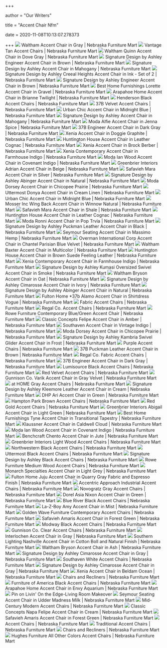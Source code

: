 +++
        
author = "Our Writers"
        
title = "Accent Chair Nfm"
        
date = 2020-11-08T10:13:07.278373
        
+++
[ ![](https://www.nfm.com/productimages/55782163/1/l)](https://www.nfm.com/productimages/55782163/1/l) Waltham Accent Chair in Gray | Nebraska Furniture Mart
[ ![](https://www.nfm.com/productimages/53741229/1/M/7DC20260-0EF6-423A-8BE1-1BB033AABF23)](https://www.nfm.com/productimages/53741229/1/M/7DC20260-0EF6-423A-8BE1-1BB033AABF23) Vantage Tan Accent Chairs | Nebraska Furniture Mart
[ ![](https://www.nfm.com/productimages/45805447/4/l)](https://www.nfm.com/productimages/45805447/4/l) Waltham Quinn Accent Chair in Dove Gray | Nebraska Furniture Mart
[ ![](https://www.nfm.com/productimages/51453199/1/L)](https://www.nfm.com/productimages/51453199/1/L) Signature Design by Ashley Engineer Accent Chair in Brown | Nebraska  Furniture Mart
[ ![](https://www.nfm.com/productimages/51278950/2/L)](https://www.nfm.com/productimages/51278950/2/L) Signature Design by Ashley Accent Chair in Mahogany | Nebraska Furniture  Mart
[ ![](https://www.nfm.com/productimages/51449023/1/L)](https://www.nfm.com/productimages/51449023/1/L) Signature Design by Ashley Creeal Heights Accent Chair in Ink - Set of 2 | Nebraska  Furniture Mart
[ ![](https://www.nfm.com/productimages/51453199/2/L)](https://www.nfm.com/productimages/51453199/2/L) Signature Design by Ashley Engineer Accent Chair in Brown | Nebraska  Furniture Mart
[ ![](https://www.nfm.com/productimages/56223407/1/l)](https://www.nfm.com/productimages/56223407/1/l) Best Home Furnishings Lorette Accent Chair in Gravel | Nebraska Furniture  Mart
[ ![](https://www.nfm.com/productimages/50677087/1/L)](https://www.nfm.com/productimages/50677087/1/L) Arapahoe Home Accent Chair in Brianne Twilight | Nebraska Furniture Mart
[ ![](https://www.nfm.com/productimages/55899090/1/M/AAA340C1-8700-4DD3-9BB5-4D5AF2BF9C66)](https://www.nfm.com/productimages/55899090/1/M/AAA340C1-8700-4DD3-9BB5-4D5AF2BF9C66) Henderson Black Accent Chairs | Nebraska Furniture Mart
[ ![](https://www.nfm.com/productimages/55128722/1/M/4F8C0E47-6EFC-4E24-9F0B-19C2F38C2CAC)](https://www.nfm.com/productimages/55128722/1/M/4F8C0E47-6EFC-4E24-9F0B-19C2F38C2CAC) 37B Velvet Accent Chairs | Nebraska Furniture Mart
[ ![](https://www.nfm.com/productimages/56177199/3/l)](https://www.nfm.com/productimages/56177199/3/l) Urban Chic Accent Chair in Midnight Blue | Nebraska Furniture Mart
[ ![](https://www.nfm.com/productimages/51278950/1/L)](https://www.nfm.com/productimages/51278950/1/L) Signature Design by Ashley Accent Chair in Mahogany | Nebraska Furniture  Mart
[ ![](https://www.nfm.com/productimages/55908032/1/l)](https://www.nfm.com/productimages/55908032/1/l) Moda Alfie Accent Chair in Jenna Spice | Nebraska Furniture Mart
[ ![](https://www.nfm.com/productimages/51453371/1/L)](https://www.nfm.com/productimages/51453371/1/L) 37B Engineer Accent Chair in Dark Gray | Nebraska Furniture Mart
[ ![](https://www.nfm.com/productimages/50777929/1/L)](https://www.nfm.com/productimages/50777929/1/L) Xenia Accent Chair in Doggie Graphite | Nebraska Furniture Mart
[ ![](https://www.nfm.com/productimages/55639306/3/l)](https://www.nfm.com/productimages/55639306/3/l) Huntington House Accent Chair in Leather Cognac | Nebraska Furniture Mart
[ ![](https://www.nfm.com/productimages/50138114/1/L)](https://www.nfm.com/productimages/50138114/1/L) Xenia Accent Chair in Brock Berber | Nebraska Furniture Mart
[ ![](https://www.nfm.com/productimages/57073785/2/l)](https://www.nfm.com/productimages/57073785/2/l) Xenia Contemporary Accent Chair in Farmhouse Indigo | Nebraska Furniture  Mart
[ ![](https://www.nfm.com/productimages/55781355/1/l)](https://www.nfm.com/productimages/55781355/1/l) Moda Ian Wood Accent Chair in Covenant Indigo | Nebraska Furniture Mart
[ ![](https://www.nfm.com/productimages/56579675/1/L)](https://www.nfm.com/productimages/56579675/1/L) Greenbrier Interiors Adrian Accent Chair in Beige | Nebraska Furniture Mart
[ ![](https://www.nfm.com/productimages/55000541/1/L)](https://www.nfm.com/productimages/55000541/1/L) Safavieh Mara Accent Chair in Silver | Nebraska Furniture Mart
[ ![](https://www.nfm.com/productimages/57121246/2/l)](https://www.nfm.com/productimages/57121246/2/l) Signature Design by Ashley Abinger Accent Chair in Natural | Nebraska  Furniture Mart
[ ![](https://www.nfm.com/productimages/53963682/2/l)](https://www.nfm.com/productimages/53963682/2/l) Moda Dorsey Accent Chair in Chicopee Prairie | Nebraska Furniture Mart
[ ![](https://www.nfm.com/productimages/58283193/1/l)](https://www.nfm.com/productimages/58283193/1/l) Uttermost Donya Accent Chair in Cream Linen | Nebraska Furniture Mart
[ ![](https://www.nfm.com/productimages/56177199/1/l)](https://www.nfm.com/productimages/56177199/1/l) Urban Chic Accent Chair in Midnight Blue | Nebraska Furniture Mart
[ ![](https://www.nfm.com/productimages/52716735/2/L)](https://www.nfm.com/productimages/52716735/2/L) Mosser Inc Wing Back Accent Chair in Winnow Natural | Nebraska Furniture  Mart
[ ![](https://www.nfm.com/productimages/55300602/1/L)](https://www.nfm.com/productimages/55300602/1/L) Safavieh Mara Accent Chair in Shale | Nebraska Furniture Mart
[ ![](https://www.nfm.com/productimages/55639306/1/l)](https://www.nfm.com/productimages/55639306/1/l) Huntington House Accent Chair in Leather Cognac | Nebraska Furniture Mart
[ ![](https://www.nfm.com/productimages/56974660/1/l)](https://www.nfm.com/productimages/56974660/1/l) Moda Ronni Accent Chair in Pop Trvia | Nebraska Furniture Mart
[ ![](https://www.nfm.com/productimages/57539801/1/l)](https://www.nfm.com/productimages/57539801/1/l) Signature Design by Ashley Puckman Leather Accent Chair in Black | Nebraska  Furniture Mart
[ ![](https://www.nfm.com/productimages/57294621/1/l)](https://www.nfm.com/productimages/57294621/1/l) Seymour Seating Accent Chair in Massimo Hemp | Nebraska Furniture Mart
[ ![](https://www.nfm.com/productimages/56432461/1/l)](https://www.nfm.com/productimages/56432461/1/l) Overman International Corp Accent Chair in Chantel Parisian Blue Velvet | Nebraska  Furniture Mart
[ ![](https://www.nfm.com/productimages/56968373/1/l)](https://www.nfm.com/productimages/56968373/1/l) Waltham Baxter Accent Chair in Multicolor | Nebraska Furniture Mart
[ ![](https://www.nfm.com/productimages/57150278/1/l)](https://www.nfm.com/productimages/57150278/1/l) Huntington House Accent Chair in Brown Suede Feeling Leather | Nebraska  Furniture Mart
[ ![](https://www.nfm.com/productimages/57073785/1/l)](https://www.nfm.com/productimages/57073785/1/l) Xenia Contemporary Accent Chair in Farmhouse Indigo | Nebraska Furniture  Mart
[ ![](https://www.nfm.com/productimages/53434866/1/l)](https://www.nfm.com/productimages/53434866/1/l) Signature Design by Ashley Kumasi Oversized Swivel Accent Chair in Smoke | Nebraska  Furniture Mart
[ ![](https://www.nfm.com/productimages/56968365/1/l)](https://www.nfm.com/productimages/56968365/1/l) Waltham Bryson Accent Chair in Oat | Nebraska Furniture Mart
[ ![](https://www.nfm.com/productimages/52823606/1/L)](https://www.nfm.com/productimages/52823606/1/L) Signature Design by Ashley Cimarosse Accent Chair in Ivory | Nebraska  Furniture Mart
[ ![](https://www.nfm.com/productimages/57121246/1/l)](https://www.nfm.com/productimages/57121246/1/l) Signature Design by Ashley Abinger Accent Chair in Natural | Nebraska  Furniture Mart
[ ![](https://www.nfm.com/productimages/57973000/1/L)](https://www.nfm.com/productimages/57973000/1/L) Fulton Home *37b Alamo Accent Chair in Shirtdress Vogue | Nebraska  Furniture Mart
[ ![](https://www.nfm.com/productimages/46010625/1/M/9BBA206E-01BA-4361-95F1-30F6F539CB70)](https://www.nfm.com/productimages/46010625/1/M/9BBA206E-01BA-4361-95F1-30F6F539CB70) Fabric Accent Chairs | Nebraska Furniture Mart
[ ![](https://www.nfm.com/productimages/52841426/1/M/3F6E00E7-BE86-4DE0-ADFE-CA83EA24C485)](https://www.nfm.com/productimages/52841426/1/M/3F6E00E7-BE86-4DE0-ADFE-CA83EA24C485) Regal Co. Accent Chairs | Nebraska Furniture Mart
[ ![](https://www.nfm.com/productimages/36304376/1/L)](https://www.nfm.com/productimages/36304376/1/L) Rowe Furniture Contemporary Blue/Green Accent Chair | Nebraska Furniture  Mart
[ ![](https://www.nfm.com/productimages/56602758/1/L)](https://www.nfm.com/productimages/56602758/1/L) Classic Concepts Felipe Accent Chair in Amber | Nebraska Furniture Mart
[ ![](https://www.nfm.com/productimages/48672257/1/L)](https://www.nfm.com/productimages/48672257/1/L) Southaven Accent Chair in Vintage Indigo | Nebraska Furniture Mart
[ ![](https://www.nfm.com/productimages/53963682/1/l)](https://www.nfm.com/productimages/53963682/1/l) Moda Dorsey Accent Chair in Chicopee Prairie | Nebraska Furniture Mart
[ ![](https://www.nfm.com/productimages/57315756/1/l)](https://www.nfm.com/productimages/57315756/1/l) Signature Design by Ashley Kambria Swivel Glider Accent Chair in Frost | Nebraska  Furniture Mart
[ ![](https://www.nfm.com/productimages/54246905/1/M/4F6B302B-A70F-475F-8901-BD39C4E5D6AE)](https://www.nfm.com/productimages/54246905/1/M/4F6B302B-A70F-475F-8901-BD39C4E5D6AE) Purple Accent Chairs | Nebraska Furniture Mart
[ ![](https://www.nfm.com/productimages/57539850/1/l)](https://www.nfm.com/productimages/57539850/1/l) 37B Puckman Leather Accent Chair in Brown | Nebraska Furniture Mart
[ ![](https://www.nfm.com/productimages/52842101/1/M/C1D771E9-76DE-4AE6-BEE7-0CD30615DEF6)](https://www.nfm.com/productimages/52842101/1/M/C1D771E9-76DE-4AE6-BEE7-0CD30615DEF6) Regal Co. Fabric Accent Chairs | Nebraska Furniture Mart
[ ![](https://www.nfm.com/productimages/51453371/3/L)](https://www.nfm.com/productimages/51453371/3/L) 37B Engineer Accent Chair in Dark Gray | Nebraska Furniture Mart
[ ![](https://www.nfm.com/productimages/58668963/1/M/214C102D-A664-41D0-A921-535F0F0B0B23)](https://www.nfm.com/productimages/58668963/1/M/214C102D-A664-41D0-A921-535F0F0B0B23) Lumisource Black Accent Chairs | Nebraska Furniture Mart
[ ![](https://www.nfm.com/productimages/55659668/1/M/0485F8A9-B5EC-467B-9FE5-9CB326A4301E)](https://www.nfm.com/productimages/55659668/1/M/0485F8A9-B5EC-467B-9FE5-9CB326A4301E) Red Velvet Accent Chairs | Nebraska Furniture Mart
[ ![](https://www.nfm.com/productimages/56179500/1/l)](https://www.nfm.com/productimages/56179500/1/l) Gunnison Co. Varik Accent Chair in Gray Velvet | Nebraska Furniture Mart
[ ![](https://www.nfm.com/productimages/50843366/1/M/1D1ABC0C-EC5C-4055-B753-CA82868BC582)](https://www.nfm.com/productimages/50843366/1/M/1D1ABC0C-EC5C-4055-B753-CA82868BC582) at HOME Gray Accent Chairs | Nebraska Furniture Mart
[ ![](https://www.nfm.com/productimages/57539678/1/l)](https://www.nfm.com/productimages/57539678/1/l) Signature Design by Ashley Kleemore Leather Accent Chair in Cream | Nebraska  Furniture Mart
[ ![](https://www.nfm.com/productimages/54469408/1/L)](https://www.nfm.com/productimages/54469408/1/L) DHP Ari Accent Chair in Green | Nebraska Furniture Mart
[ ![](https://www.nfm.com/productimages/57680688/1/M/63B0C382-47D5-44AF-8C00-00A7786FD03A)](https://www.nfm.com/productimages/57680688/1/M/63B0C382-47D5-44AF-8C00-00A7786FD03A) Hampton Park Brown Accent Chairs | Nebraska Furniture Mart
[ ![](https://www.nfm.com/productimages/46574802/1/M/1476B5BC-96BF-4CBE-A91B-2C006954BD0D)](https://www.nfm.com/productimages/46574802/1/M/1476B5BC-96BF-4CBE-A91B-2C006954BD0D) Red Gold Accent Chairs | Nebraska Furniture Mart
[ ![](https://www.nfm.com/productimages/55552392/1/L)](https://www.nfm.com/productimages/55552392/1/L) Greenbrier Interiors Abigail Accent Chair in Light Green | Nebraska  Furniture Mart
[ ![](https://www.nfm.com/productimages/34097972/1/L)](https://www.nfm.com/productimages/34097972/1/L) Best Home Furnishings Tyne Accent Chair in Transitional Tapestry | Nebraska  Furniture Mart
[ ![](https://www.nfm.com/productimages/57046310/1/l)](https://www.nfm.com/productimages/57046310/1/l) Klaussner Accent Chair in Caldwell Cloud | Nebraska Furniture Mart
[ ![](https://www.nfm.com/productimages/55781355/2/l)](https://www.nfm.com/productimages/55781355/2/l) Moda Ian Wood Accent Chair in Covenant Indigo | Nebraska Furniture Mart
[ ![](https://www.nfm.com/productimages/48932545/1/L)](https://www.nfm.com/productimages/48932545/1/L) Benchcraft Chento Accent Chair in Jute | Nebraska Furniture Mart
[ ![](https://www.nfm.com/productimages/56515737/8/M/7BB3E66D-FC84-453B-B574-748448CC0A6E)](https://www.nfm.com/productimages/56515737/8/M/7BB3E66D-FC84-453B-B574-748448CC0A6E) Greenbrier Interiors Light Wood Accent Chairs | Nebraska Furniture Mart
[ ![](https://www.nfm.com/productimages/58761982/1/M/93958031-9613-4D95-AC17-07D95E57D185)](https://www.nfm.com/productimages/58761982/1/M/93958031-9613-4D95-AC17-07D95E57D185) Northwestern Black Accent Chairs | Nebraska Furniture Mart
[ ![](https://www.nfm.com/productimages/58282682/1/M/5E3CFE06-8093-48B5-A683-CE2DDF985C05)](https://www.nfm.com/productimages/58282682/1/M/5E3CFE06-8093-48B5-A683-CE2DDF985C05) Uttermost Black Accent Chairs | Nebraska Furniture Mart
[ ![](https://www.nfm.com/productimages/55782759/1/M/F6C093E1-889F-4D42-8858-6039B28CE60E)](https://www.nfm.com/productimages/55782759/1/M/F6C093E1-889F-4D42-8858-6039B28CE60E) Signature Design by Ashley Black Accent Chairs | Nebraska Furniture Mart
[ ![](https://www.nfm.com/productimages/57699738/1/M/3ABFA01A-57D3-4487-A3A0-6AFE37600F11)](https://www.nfm.com/productimages/57699738/1/M/3ABFA01A-57D3-4487-A3A0-6AFE37600F11) Rowe Furniture Medium Wood Accent Chairs | Nebraska Furniture Mart
[ ![](https://www.nfm.com/productimages/55143598/1/L)](https://www.nfm.com/productimages/55143598/1/L) Monarch Specialties Accent Chair in Light Grey | Nebraska Furniture Mart
[ ![](https://www.nfm.com/productimages/56162621/1/l)](https://www.nfm.com/productimages/56162621/1/l) Fulton Home Juju Accent Chair in Quarry Gray Fabric and Espresso Finish | Nebraska  Furniture Mart
[ ![](https://www.nfm.com/productimages/54001466/1/M/A31DF544-E04B-42D4-9080-E44D17079F17)](https://www.nfm.com/productimages/54001466/1/M/A31DF544-E04B-42D4-9080-E44D17079F17) Accentric Approach Industrial Accent Chairs | Nebraska Furniture Mart
[ ![](https://www.nfm.com/productimages/58406281/1/M/2E861A6E-1EAA-499D-97DA-372F4D11EA9A)](https://www.nfm.com/productimages/58406281/1/M/2E861A6E-1EAA-499D-97DA-372F4D11EA9A) Novogratz Gray Accent Chairs | Nebraska Furniture Mart
[ ![](https://www.nfm.com/productimages/56080872/1/l)](https://www.nfm.com/productimages/56080872/1/l) Dorel Asia Nixon Accent Chair in Green | Nebraska Furniture Mart
[ ![](https://www.nfm.com/productimages/54625108/8/M/C85EE5A1-BEE2-4EDB-BF75-07F70BDCF465)](https://www.nfm.com/productimages/54625108/8/M/C85EE5A1-BEE2-4EDB-BF75-07F70BDCF465) Blue River Black Accent Chairs | Nebraska Furniture Mart
[ ![](https://www.nfm.com/productimages/55813844/1/l)](https://www.nfm.com/productimages/55813844/1/l) La-Z-Boy Amy Accent Chair in Mist | Nebraska Furniture Mart
[ ![](https://www.nfm.com/productimages/39931696/1/M/4F6C8089-F2C1-47BC-830A-CB1ADD7987F0)](https://www.nfm.com/productimages/39931696/1/M/4F6C8089-F2C1-47BC-830A-CB1ADD7987F0) Golden Wave Furniture Contemporary Accent Chairs | Nebraska Furniture Mart
[ ![](https://www.nfm.com/productimages/57284887/6/l)](https://www.nfm.com/productimages/57284887/6/l) Safavieh Amaris Accent Chair in Forest Green | Nebraska Furniture Mart
[ ![](https://www.nfm.com/productimages/49042575/1/M/BC7E4E28-540F-4E62-A744-F89DCD36DC05)](https://www.nfm.com/productimages/49042575/1/M/BC7E4E28-540F-4E62-A744-F89DCD36DC05) Modway Black Accent Chairs | Nebraska Furniture Mart
[ ![](https://www.nfm.com/productimages/56182074/1/M/8D7E1F8C-0270-4370-80F0-B68303292499)](https://www.nfm.com/productimages/56182074/1/M/8D7E1F8C-0270-4370-80F0-B68303292499) Gunnison Co. Clear Accent Chairs | Nebraska Furniture Mart
[ ![](https://www.nfm.com/productimages/41366592/1/L)](https://www.nfm.com/productimages/41366592/1/L) Interlochen Accent Chair in Gray | Nebraska Furniture Mart
[ ![](https://www.nfm.com/productimages/56422538/1/l)](https://www.nfm.com/productimages/56422538/1/l) Southern Lighting Nashville Accent Chair in Cotton Boll and Natural Finish  | Nebraska Furniture Mart
[ ![](https://www.nfm.com/productimages/56968316/1/l)](https://www.nfm.com/productimages/56968316/1/l) Waltham Bryson Accent Chair in Ash | Nebraska Furniture Mart
[ ![](https://www.nfm.com/productimages/52823671/1/l)](https://www.nfm.com/productimages/52823671/1/l) Signature Design by Ashley Cimarosse Accent Chair in Gray | Nebraska  Furniture Mart
[ ![](https://www.nfm.com/productimages/56031412/1/M/CBD83E99-223D-42A8-AA75-B99E9B3B7D97)](https://www.nfm.com/productimages/56031412/1/M/CBD83E99-223D-42A8-AA75-B99E9B3B7D97) Southaven White Accent Chairs | Nebraska Furniture Mart
[ ![](https://www.nfm.com/productimages/52823671/2/L)](https://www.nfm.com/productimages/52823671/2/L) Signature Design by Ashley Cimarosse Accent Chair in Gray | Nebraska  Furniture Mart
[ ![](https://www.nfm.com/productimages/54319991/1/l)](https://www.nfm.com/productimages/54319991/1/l) Xenia Accent Chair in Beldam Ocean | Nebraska Furniture Mart
[ ![](https://www.nfm.com/productimages/50284587/1/L/)](https://www.nfm.com/productimages/50284587/1/L/) Chairs and Recliners | Nebraska Furniture Mart
[ ![](https://www.nfm.com/productimages/41016791/1/M/7BD36AD1-FBA8-4E6E-98DB-5260AE6441C5)](https://www.nfm.com/productimages/41016791/1/M/7BD36AD1-FBA8-4E6E-98DB-5260AE6441C5) Furniture of America Black Accent Chairs | Nebraska Furniture Mart
[ ![](https://www.nfm.com/productimages/54208798/1/l)](https://www.nfm.com/productimages/54208798/1/l) Arapahoe Home Accent Chair in Envy Aquarium | Nebraska Furniture Mart
[ ![](https://i.pinimg.com/originals/79/77/ff/7977ffb5b33bab8247f715be355720c6.jpg)](https://i.pinimg.com/originals/79/77/ff/7977ffb5b33bab8247f715be355720c6.jpg) Pin on Livin' On the Edge-Living Room Makeover
[ ![](https://www.nfm.com/productimages/57294548/1/l)](https://www.nfm.com/productimages/57294548/1/l) Seymour Seating Accent Chair in Udder Madness Milk | Nebraska Furniture Mart
[ ![](https://www.nfm.com/productimages/54562186/1/M/AFB4C9DB-45AF-46F2-8AA8-0EF2ED9EA812)](https://www.nfm.com/productimages/54562186/1/M/AFB4C9DB-45AF-46F2-8AA8-0EF2ED9EA812) Mid-Century Modern Accent Chairs | Nebraska Furniture Mart
[ ![](https://www.nfm.com/productimages/56516669/1/L)](https://www.nfm.com/productimages/56516669/1/L) Classic Concepts Napa Felipe Accent Chair in Cream | Nebraska Furniture Mart
[ ![](https://www.nfm.com/productimages/57284887/1/l)](https://www.nfm.com/productimages/57284887/1/l) Safavieh Amaris Accent Chair in Forest Green | Nebraska Furniture Mart
[ ![](https://www.nfm.com/productimages/54298849/1/M/E9835A9B-DDF0-4346-BC95-24F58F1C5DB9)](https://www.nfm.com/productimages/54298849/1/M/E9835A9B-DDF0-4346-BC95-24F58F1C5DB9) Accent Chairs | Nebraska Furniture Mart
[ ![](https://www.nfm.com/productimages/51319978/1/M/4CF763E1-7631-4F14-B488-0D707B091A17)](https://www.nfm.com/productimages/51319978/1/M/4CF763E1-7631-4F14-B488-0D707B091A17) Traditional Accent Chairs | Nebraska Furniture Mart
[ ![](https://www.nfm.com/productimages/51876688/1/l)](https://www.nfm.com/productimages/51876688/1/l) Chairs and Recliners | Nebraska Furniture Mart
[ ![](https://www.nfm.com/productimages/55850135/1/M/56444F43-7554-4566-A9FD-079B5F5BDD8F)](https://www.nfm.com/productimages/55850135/1/M/56444F43-7554-4566-A9FD-079B5F5BDD8F) Hughes Furniture All Other Colors Accent Chairs | Nebraska Furniture Mart
